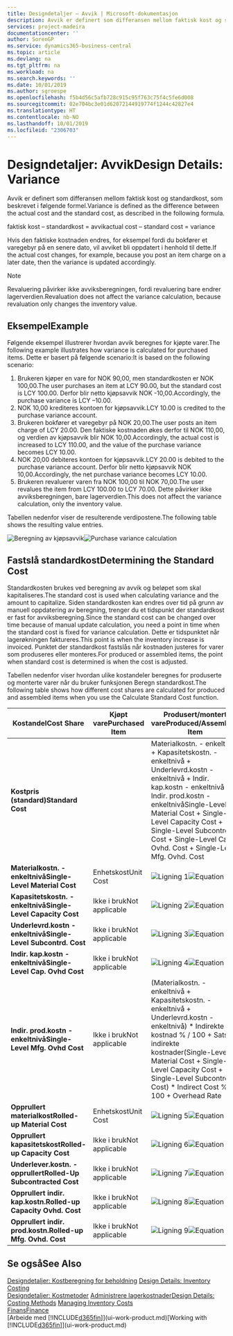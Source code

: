 ```yaml
---
title: Designdetaljer – Avvik | Microsoft-dokumentasjon
description: Avvik er definert som differansen mellom faktisk kost og standardkost, som beskrevet i følgende formel.
services: project-madeira
documentationcenter: ''
author: SorenGP
ms.service: dynamics365-business-central
ms.topic: article
ms.devlang: na
ms.tgt_pltfrm: na
ms.workload: na
ms.search.keywords: ''
ms.date: 10/01/2019
ms.author: sgroespe
ms.openlocfilehash: f5b4d56c5afb728c915c95f763c75f4c5fe6d008
ms.sourcegitcommit: 02e704bc3e01d62072144919774f1244c42827e4
ms.translationtype: HT
ms.contentlocale: nb-NO
ms.lasthandoff: 10/01/2019
ms.locfileid: "2306703"
---
```

# <a name="design-details-variance"></a><span data-ttu-id="0a6d2-103">Designdetaljer: Avvik</span><span class="sxs-lookup"><span data-stu-id="0a6d2-103">Design Details: Variance</span></span>
<span data-ttu-id="0a6d2-104">Avvik er definert som differansen mellom faktisk kost og standardkost, som beskrevet i følgende formel.</span><span class="sxs-lookup"><span data-stu-id="0a6d2-104">Variance is defined as the difference between the actual cost and the standard cost, as described in the following formula.</span></span>  

 <span data-ttu-id="0a6d2-105">faktisk kost – standardkost = avvik</span><span class="sxs-lookup"><span data-stu-id="0a6d2-105">actual cost – standard cost = variance</span></span>  

 <span data-ttu-id="0a6d2-106">Hvis den faktiske kostnaden endres, for eksempel fordi du bokfører et varegebyr på en senere dato, vil avviket bli oppdatert i henhold til dette.</span><span class="sxs-lookup"><span data-stu-id="0a6d2-106">If the actual cost changes, for example, because you post an item charge on a later date, then the variance is updated accordingly.</span></span>  

> [!NOTE]  
>  <span data-ttu-id="0a6d2-107">Revaluering påvirker ikke avviksberegningen, fordi revaluering bare endrer lagerverdien.</span><span class="sxs-lookup"><span data-stu-id="0a6d2-107">Revaluation does not affect the variance calculation, because revaluation only changes the inventory value.</span></span>  

## <a name="example"></a><span data-ttu-id="0a6d2-108">Eksempel</span><span class="sxs-lookup"><span data-stu-id="0a6d2-108">Example</span></span>  
 <span data-ttu-id="0a6d2-109">Følgende eksempel illustrerer hvordan avvik beregnes for kjøpte varer.</span><span class="sxs-lookup"><span data-stu-id="0a6d2-109">The following example illustrates how variance is calculated for purchased items.</span></span> <span data-ttu-id="0a6d2-110">Dette er basert på følgende scenario:</span><span class="sxs-lookup"><span data-stu-id="0a6d2-110">It is based on the following scenario:</span></span>  

1.  <span data-ttu-id="0a6d2-111">Brukeren kjøper en vare for NOK 90,00, men standardkosten er NOK 100,00.</span><span class="sxs-lookup"><span data-stu-id="0a6d2-111">The user purchases an item at LCY 90.00, but the standard cost is LCY 100.00.</span></span> <span data-ttu-id="0a6d2-112">Derfor blir netto kjøpsavvik NOK -10,00.</span><span class="sxs-lookup"><span data-stu-id="0a6d2-112">Accordingly, the purchase variance is LCY –10.00.</span></span>  
2.  <span data-ttu-id="0a6d2-113">NOK 10,00 krediteres kontoen for kjøpsavvik.</span><span class="sxs-lookup"><span data-stu-id="0a6d2-113">LCY 10.00 is credited to the purchase variance account.</span></span>  
3.  <span data-ttu-id="0a6d2-114">Brukeren bokfører et varegebyr på NOK 20,00.</span><span class="sxs-lookup"><span data-stu-id="0a6d2-114">The user posts an item charge of LCY 20.00.</span></span> <span data-ttu-id="0a6d2-115">Den faktiske kostnaden økes derfor til NOK 110,00, og verdien av kjøpsavvik blir NOK 10,00.</span><span class="sxs-lookup"><span data-stu-id="0a6d2-115">Accordingly, the actual cost is increased to LCY 110.00, and the value of the purchase variance becomes LCY 10.00.</span></span>  
4.  <span data-ttu-id="0a6d2-116">NOK 20,00 debiteres kontoen for kjøpsavvik.</span><span class="sxs-lookup"><span data-stu-id="0a6d2-116">LCY 20.00 is debited to the purchase variance account.</span></span> <span data-ttu-id="0a6d2-117">Derfor blir netto kjøpsavvik NOK 10,00.</span><span class="sxs-lookup"><span data-stu-id="0a6d2-117">Accordingly, the net purchase variance becomes LCY 10.00.</span></span>  
5.  <span data-ttu-id="0a6d2-118">Brukeren revaluerer varen fra NOK 100,00 til NOK 70,00.</span><span class="sxs-lookup"><span data-stu-id="0a6d2-118">The user revalues the item from LCY 100.00 to LCY 70.00.</span></span> <span data-ttu-id="0a6d2-119">Dette påvirker ikke avviksberegningen, bare lagerverdien.</span><span class="sxs-lookup"><span data-stu-id="0a6d2-119">This does not affect the variance calculation, only the inventory value.</span></span>  

 <span data-ttu-id="0a6d2-120">Tabellen nedenfor viser de resulterende verdipostene.</span><span class="sxs-lookup"><span data-stu-id="0a6d2-120">The following table shows the resulting value entries.</span></span>  

 <span data-ttu-id="0a6d2-121">![Beregning av kjøpsavvik](media/design_details_inventory_costing_11_purchase_variance.png "Beregning av kjøpsavvik")</span><span class="sxs-lookup"><span data-stu-id="0a6d2-121">![Purchase variance calculation](media/design_details_inventory_costing_11_purchase_variance.png "Purchase variance calculation")</span></span>  

## <a name="determining-the-standard-cost"></a><span data-ttu-id="0a6d2-122">Fastslå standardkost</span><span class="sxs-lookup"><span data-stu-id="0a6d2-122">Determining the Standard Cost</span></span>  
 <span data-ttu-id="0a6d2-123">Standardkosten brukes ved beregning av avvik og beløpet som skal kapitaliseres.</span><span class="sxs-lookup"><span data-stu-id="0a6d2-123">The standard cost is used when calculating variance and the amount to capitalize.</span></span> <span data-ttu-id="0a6d2-124">Siden standardkosten kan endres over tid på grunn av manuell oppdatering av beregning, trenger du et tidspunkt der standardkost er fast for avviksberegning.</span><span class="sxs-lookup"><span data-stu-id="0a6d2-124">Since the standard cost can be changed over time because of manual update calculation, you need a point in time when the standard cost is fixed for variance calculation.</span></span> <span data-ttu-id="0a6d2-125">Dette er tidspunktet når lagerøkningen faktureres.</span><span class="sxs-lookup"><span data-stu-id="0a6d2-125">This point is when the inventory increase is invoiced.</span></span> <span data-ttu-id="0a6d2-126">Punktet der standardkost fastslås når kostnaden justeres for varer som produseres eller monteres.</span><span class="sxs-lookup"><span data-stu-id="0a6d2-126">For produced or assembled items, the point when standard cost is determined is when the cost is adjusted.</span></span>  

 <span data-ttu-id="0a6d2-127">Tabellen nedenfor viser hvordan ulike kostandeler beregnes for produserte og monterte varer når du bruker funksjonen Beregn standardkost.</span><span class="sxs-lookup"><span data-stu-id="0a6d2-127">The following table shows how different cost shares are calculated for produced and assembled items when you use the Calculate Standard Cost function.</span></span>  

|<span data-ttu-id="0a6d2-128">Kostandel</span><span class="sxs-lookup"><span data-stu-id="0a6d2-128">Cost Share</span></span>|<span data-ttu-id="0a6d2-129">Kjøpt vare</span><span class="sxs-lookup"><span data-stu-id="0a6d2-129">Purchased Item</span></span>|<span data-ttu-id="0a6d2-130">Produsert/montert vare</span><span class="sxs-lookup"><span data-stu-id="0a6d2-130">Produced/Assembled Item</span></span>|  
|----------------|--------------------|------------------------------|  
|<span data-ttu-id="0a6d2-131">**Kostpris (standard)**</span><span class="sxs-lookup"><span data-stu-id="0a6d2-131">**Standard Cost**</span></span>||<span data-ttu-id="0a6d2-132">Materialkostn. - enkeltnivå + Kapasitetskostn. - enkeltnivå + Underlevrd.kostn - enkeltnivå + Indir. kap.kostn - enkeltnivå + Indir. prod.kostn - enkeltnivå</span><span class="sxs-lookup"><span data-stu-id="0a6d2-132">Single-Level Material Cost + Single-Level Capacity Cost + Single-Level Subcontrd. Cost + Single-Level Cap. Ovhd. Cost + Single-Level Mfg. Ovhd. Cost</span></span>|  
|<span data-ttu-id="0a6d2-133">**Materialkostn. - enkeltnivå**</span><span class="sxs-lookup"><span data-stu-id="0a6d2-133">**Single-Level Material Cost**</span></span>|<span data-ttu-id="0a6d2-134">Enhetskost</span><span class="sxs-lookup"><span data-stu-id="0a6d2-134">Unit Cost</span></span>|<span data-ttu-id="0a6d2-135">![Ligning 1](media/design_details_inventory_costing_11_equation_1.png "Ligning 1")</span><span class="sxs-lookup"><span data-stu-id="0a6d2-135">![Equation 1](media/design_details_inventory_costing_11_equation_1.png "Equation 1")</span></span>|  
|<span data-ttu-id="0a6d2-136">**Kapasitetskostn. - enkeltnivå**</span><span class="sxs-lookup"><span data-stu-id="0a6d2-136">**Single-Level Capacity Cost**</span></span>|<span data-ttu-id="0a6d2-137">Ikke i bruk</span><span class="sxs-lookup"><span data-stu-id="0a6d2-137">Not applicable</span></span>|<span data-ttu-id="0a6d2-138">![Ligning 2](media/design_details_inventory_costing_11_equation_2.png "Ligning 2")</span><span class="sxs-lookup"><span data-stu-id="0a6d2-138">![Equation 2](media/design_details_inventory_costing_11_equation_2.png "Equation 2")</span></span>|  
|<span data-ttu-id="0a6d2-139">**Underlevrd.kostn - enkeltnivå**</span><span class="sxs-lookup"><span data-stu-id="0a6d2-139">**Single-Level Subcontrd. Cost**</span></span>|<span data-ttu-id="0a6d2-140">Ikke i bruk</span><span class="sxs-lookup"><span data-stu-id="0a6d2-140">Not applicable</span></span>|<span data-ttu-id="0a6d2-141">![Ligning 3](media/design_details_inventory_costing_11_equation_3.png "Ligning 3")</span><span class="sxs-lookup"><span data-stu-id="0a6d2-141">![Equation 3](media/design_details_inventory_costing_11_equation_3.png "Equation 3")</span></span>|  
|<span data-ttu-id="0a6d2-142">**Indir. kap.kostn - enkeltnivå**</span><span class="sxs-lookup"><span data-stu-id="0a6d2-142">**Single-Level Cap. Ovhd Cost**</span></span>|<span data-ttu-id="0a6d2-143">Ikke i bruk</span><span class="sxs-lookup"><span data-stu-id="0a6d2-143">Not applicable</span></span>|<span data-ttu-id="0a6d2-144">![Ligning 4](media/design_details_inventory_costing_11_equation_4.png "Ligning 4")</span><span class="sxs-lookup"><span data-stu-id="0a6d2-144">![Equation 4](media/design_details_inventory_costing_11_equation_4.png "Equation 4")</span></span>|  
|<span data-ttu-id="0a6d2-145">**Indir. prod.kostn - enkeltnivå**</span><span class="sxs-lookup"><span data-stu-id="0a6d2-145">**Single-Level Mfg. Ovhd Cost**</span></span>|<span data-ttu-id="0a6d2-146">Ikke i bruk</span><span class="sxs-lookup"><span data-stu-id="0a6d2-146">Not applicable</span></span>|<span data-ttu-id="0a6d2-147">(Materialkostn. - enkeltnivå + Kapasitetskostn. - enkeltnivå + Underlevrd.kostn - enkeltnivå) \* Indirekte kostnad % / 100 + Sats for indirekte kostnader</span><span class="sxs-lookup"><span data-stu-id="0a6d2-147">(Single-Level Material Cost + Single-Level Capacity Cost + Single-Level Subcontrd. Cost) \* Indirect Cost % / 100 + Overhead Rate</span></span>|  
|<span data-ttu-id="0a6d2-148">**Opprullert materialkost**</span><span class="sxs-lookup"><span data-stu-id="0a6d2-148">**Rolled-up Material Cost**</span></span>|<span data-ttu-id="0a6d2-149">Enhetskost</span><span class="sxs-lookup"><span data-stu-id="0a6d2-149">Unit Cost</span></span>|<span data-ttu-id="0a6d2-150">![Ligning 5](media/design_details_inventory_costing_11_equation_5.png "Ligning 5")</span><span class="sxs-lookup"><span data-stu-id="0a6d2-150">![Equation 5](media/design_details_inventory_costing_11_equation_5.png "Equation 5")</span></span>|  
|<span data-ttu-id="0a6d2-151">**Opprullert kapasitetskost**</span><span class="sxs-lookup"><span data-stu-id="0a6d2-151">**Rolled-up Capacity Cost**</span></span>|<span data-ttu-id="0a6d2-152">Ikke i bruk</span><span class="sxs-lookup"><span data-stu-id="0a6d2-152">Not applicable</span></span>|<span data-ttu-id="0a6d2-153">![Ligning 6](media/design_details_inventory_costing_11_equation_6.png "Ligning 6")</span><span class="sxs-lookup"><span data-stu-id="0a6d2-153">![Equation 6](media/design_details_inventory_costing_11_equation_6.png "Equation 6")</span></span>|  
|<span data-ttu-id="0a6d2-154">**Underlever.kostn. - opprullert**</span><span class="sxs-lookup"><span data-stu-id="0a6d2-154">**Rolled-Up Subcontracted Cost**</span></span>|<span data-ttu-id="0a6d2-155">Ikke i bruk</span><span class="sxs-lookup"><span data-stu-id="0a6d2-155">Not applicable</span></span>|<span data-ttu-id="0a6d2-156">![Ligning 7](media/design_details_inventory_costing_11_equation_7.png "Ligning 7")</span><span class="sxs-lookup"><span data-stu-id="0a6d2-156">![Equation 7](media/design_details_inventory_costing_11_equation_7.png "Equation 7")</span></span>|  
|<span data-ttu-id="0a6d2-157">**Opprullert indir. kap.kostn.**</span><span class="sxs-lookup"><span data-stu-id="0a6d2-157">**Rolled-up Capacity Ovhd. Cost**</span></span>|<span data-ttu-id="0a6d2-158">Ikke i bruk</span><span class="sxs-lookup"><span data-stu-id="0a6d2-158">Not applicable</span></span>|<span data-ttu-id="0a6d2-159">![Ligning 8](media/design_details_inventory_costing_11_equation_8.png "Ligning 8")</span><span class="sxs-lookup"><span data-stu-id="0a6d2-159">![Equation 8](media/design_details_inventory_costing_11_equation_8.png "Equation 8")</span></span>|  
|<span data-ttu-id="0a6d2-160">**Opprullert indir. prod.kostn.**</span><span class="sxs-lookup"><span data-stu-id="0a6d2-160">**Rolled-up Mfg. Ovhd. Cost**</span></span>|<span data-ttu-id="0a6d2-161">Ikke i bruk</span><span class="sxs-lookup"><span data-stu-id="0a6d2-161">Not applicable</span></span>|<span data-ttu-id="0a6d2-162">![Ligning 9](media/design_details_inventory_costing_11_equation_9.png "Ligning 9")</span><span class="sxs-lookup"><span data-stu-id="0a6d2-162">![Equation 9](media/design_details_inventory_costing_11_equation_9.png "Equation 9")</span></span>|  

## <a name="see-also"></a><span data-ttu-id="0a6d2-163">Se også</span><span class="sxs-lookup"><span data-stu-id="0a6d2-163">See Also</span></span>  
 <span data-ttu-id="0a6d2-164">[Designdetaljer: Kostberegning for beholdning](design-details-inventory-costing.md) </span><span class="sxs-lookup"><span data-stu-id="0a6d2-164">[Design Details: Inventory Costing](design-details-inventory-costing.md) </span></span>  
 <span data-ttu-id="0a6d2-165">[Designdetaljer: Kostmetoder](design-details-costing-methods.md) [Administrere lagerkostnader](finance-manage-inventory-costs.md)</span><span class="sxs-lookup"><span data-stu-id="0a6d2-165">[Design Details: Costing Methods](design-details-costing-methods.md) [Managing Inventory Costs](finance-manage-inventory-costs.md)</span></span>  
 [<span data-ttu-id="0a6d2-166">Finans</span><span class="sxs-lookup"><span data-stu-id="0a6d2-166">Finance</span></span>](finance.md)  
 <span data-ttu-id="0a6d2-167">[Arbeide med [!INCLUDE[d365fin](includes/d365fin_md.md)]](ui-work-product.md)</span><span class="sxs-lookup"><span data-stu-id="0a6d2-167">[Working with [!INCLUDE[d365fin](includes/d365fin_md.md)]](ui-work-product.md)</span></span>
